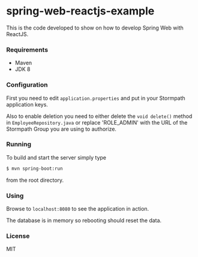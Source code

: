 # spring-web-reactjs-example
This is the code developed to show on how to develop Spring Web with ReactJS.

### Requirements

- Maven
- JDK 8

### Configuration

First you need to edit `application.properties` and put in your Stormpath application keys.

Also to enable deletion you need to either delete the `void delete()` method in `EmployeeRepository.java`
or replace 'ROLE_ADMIN' with the URL of the Stormpath Group you are using to authorize.

### Running

To build and start the server simply type

```sh
$ mvn spring-boot:run
```

from the root directory.

### Using

Browse to `localhost:8080` to see the application in action.

The database is in memory so rebooting should reset the data.

### License

MIT


